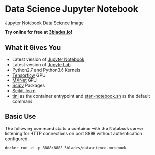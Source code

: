 # Data Science Jupyter Notebook

Jupyter Notebook Data Science Image

**Try online for free at [3blades.io](https://3blades.io/)!**

## What it Gives You

* Latest version of [Jupyter Notebook](http://jupyter.org/)
* Latest version of [JupyterLab](https://github.com/jupyterlab/jupyterlab)
* Python2.7 and Python3.6 Kernels
* [Tensorflow](https://www.tensorflow.org/) GPU
* [MXNet](https://mxnet.apache.org/) GPU
* [Scipy](https://www.scipy.org/index.html) Packages
* [Scikit-learn](http://scikit-learn.org/stable/)
* [tini](https://github.com/krallin/tini) as the container entrypoint and [start-notebook.sh](./start-notebook.sh) as the default command

## Basic Use

The following command starts a container with the Notebook server listening for HTTP connections on port 8888 without authentication configured.

```
docker run -d -p 8888:8888 3blades/datascience-notebook
```
